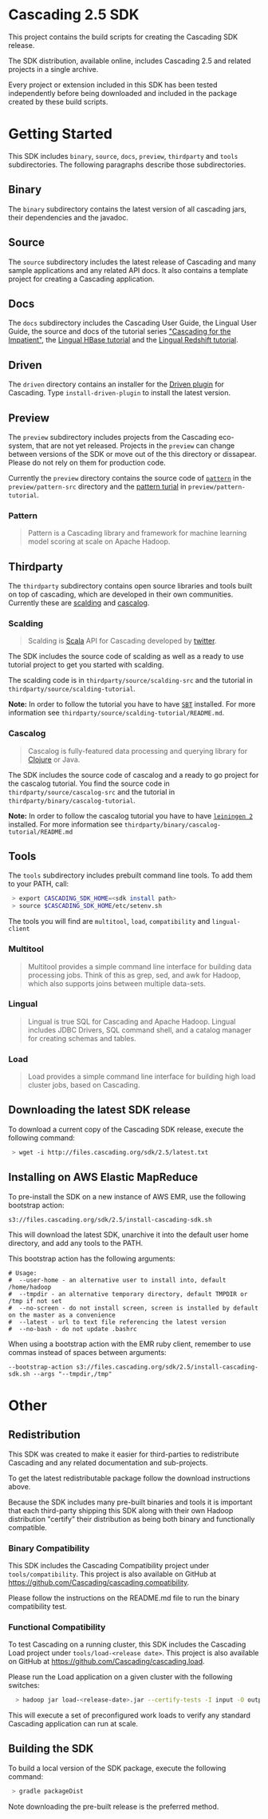 # Cascading 2.5 SDK

This project contains the build scripts for creating the Cascading SDK release.

The SDK distribution, available online, includes Cascading 2.5 and related projects in a single archive.

Every project or extension included in this SDK has been tested independently before being downloaded and
included in the package created by these build scripts.

# Getting Started

This SDK includes `binary`, `source`, `docs`, `preview`, `thirdparty` and `tools` subdirectories. 
The following paragraphs describe those subdirectories.


## Binary

The `binary` subdirectory contains the latest version of all cascading jars,
their dependencies and the javadoc.


## Source

The `source` subdirectory includes the latest release of Cascading and many sample applications and any related API
docs. It also contains a template project for creating a Cascading application.

## Docs

The `docs` subdirectory includes the Cascading User Guide, the Lingual User Guide, the source and docs of the tutorial
series ["Cascading for the Impatient"](http://docs.cascading.org/impatient/), the [Lingual HBase
tutorial](http://docs.cascading.org/tutorials/lingual-hbase/) and the [Lingual Redshift
tutorial](http://docs.cascading.org/tutorials/lingual-redshift/).


## Driven

The `driven` directory contains an installer for the [Driven plugin](http://cascading.io/driven) for Cascading. Type
`install-driven-plugin` to install the latest version.

## Preview

The `preview` subdirectory includes projects from the Cascading eco-system, that are not yet released.  Projects in the
`preview` can change between versions of the SDK or move out of the this directory or dissapear. Please do not rely on
them for production code.

Currently the `preview` directory contains the source code of [`pattern`](http://www.cascading.org/pattern/) in the
`preview/pattern-src` directory and the [pattern turial](http://docs.cascading.org/tutorials/pattern/) in
`preview/pattern-tutorial`.

### Pattern

> Pattern is a Cascading library and framework for machine learning model scoring at
> scale on Apache Hadoop.

## Thirdparty

The `thirdparty` subdirectory contains open source libraries and tools built on
top of cascading, which are developed in their own communities. Currently these
are [scalding](http://github.com/twitter/scalding) and
[cascalog](http://github.com/nathanmarz/cascalog).

### Scalding

> Scalding is [Scala](http://www.scala-lang.org/) API for Cascading developed by
> [twitter](http://twitter.com). 

The SDK includes the source code of scalding as well as a ready to use tutorial
project to get you started with scalding. 


The scalding code is in `thirdparty/source/scalding-src` and the tutorial in
`thirdparty/source/scalding-tutorial`. 

**Note:** In order to follow the tutorial you have to have
[`SBT`](http://www.scala-sbt.org/) installed. For more information see
`thirdparty/source/scalding-tutorial/README.md`.

### Cascalog

> Cascalog is fully-featured data processing and querying library
> for [Clojure](http://clojure.org/) or Java.

The SDK includes the source code of cascalog and a ready to go project for the
cascalog tutorial. You find the source code in `thirdparty/source/cascalog-src`
and the tutorial in `thirdparty/binary/cascalog-tutorial`.

**Note:** In order to follow the cascalog tutorial you have to have
[`leiningen 2`](http://leiningen.org/) installed. For more information see
`thirdparty/binary/cascalog-tutorial/README.md`

## Tools

The `tools` subdirectory includes prebuilt command line tools. To add them to your PATH, call:

```bash
 > export CASCADING_SDK_HOME=<sdk install path>
 > source $CASCADING_SDK_HOME/etc/setenv.sh
```

The tools you will find are `multitool`, `load`, `compatibility` and
`lingual-client`

### Multitool

> Multitool provides a simple command line interface for building data
> processing jobs. Think of this as grep, sed, and awk for Hadoop, which also
> supports joins between multiple data-sets.


### Lingual

> Lingual is true SQL for Cascading and Apache Hadoop.
> Lingual includes JDBC Drivers, SQL command shell, and a catalog manager for
> creating schemas and tables.


### Load

> Load provides a simple command line interface for building high load cluster
> jobs, based on Cascading.

## Downloading the latest SDK release

To download a current copy of the Cascading SDK release, execute the following command:

```bash
 > wget -i http://files.cascading.org/sdk/2.5/latest.txt
```

## Installing on AWS Elastic MapReduce

To pre-install the SDK on a new instance of AWS EMR, use the following bootstrap action:

    s3://files.cascading.org/sdk/2.5/install-cascading-sdk.sh

This will download the latest SDK, unarchive it into the default user home directory, and add any tools
to the PATH.

This bootstrap action has the following arguments:

    # Usage:
    #  --user-home - an alternative user to install into, default /home/hadoop
    #  --tmpdir - an alternative temporary directory, default TMPDIR or /tmp if not set
    #  --no-screen - do not install screen, screen is installed by default on the master as a convenience
    #  --latest - url to text file referencing the latest version
    #  --no-bash - do not update .bashrc

When using a bootstrap action with the EMR ruby client, remember to use commas instead of spaces between arguments:

    --bootstrap-action s3://files.cascading.org/sdk/2.5/install-cascading-sdk.sh --args "--tmpdir,/tmp"

# Other

## Redistribution

This SDK was created to make it easier for third-parties to redistribute Cascading and any related
documentation and sub-projects.

To get the latest redistributable package follow the download instructions above.

Because the SDK includes many pre-built binaries and tools it is important that each third-party shipping
this SDK along with their own Hadoop distribution "certify" their distribution as being both
binary and functionally compatible.

### Binary Compatibility

This SDK includes the Cascading Compatibility project under `tools/compatibility`. This project is also
available on GitHub at https://github.com/Cascading/cascading.compatibility.

Please follow the instructions on the README.md file to run the binary compatibility test.

### Functional Compatibility

To test Cascading on a running cluster, this SDK includes the Cascading Load project under `tools/load-<release date>`.
This project is also available on GitHub at https://github.com/Cascading/cascading.load.

Please run the Load application on a given cluster with the following switches:

```bash
  > hadoop jar load-<release-date>.jar --certify-tests -I input -O output -W working
```

This will execute a set of preconfigured work loads to verify any standard Cascading application can run at scale.

## Building the SDK

To build a local version of the SDK package, execute the following command:

```bash
 > gradle packageDist
```

Note downloading the pre-built release is the preferred method.
